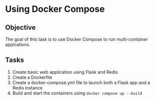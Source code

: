 # Using Docker Compose

## Objective

The goal of this task is to use Docker Compose to run multi-container applcations.

## Tasks
1. Create basic web application using Flask and Redis
2. Create a Dockerfile
3. Create a docker-compose.yml file to launch both a Flask app and a Redis instance
4. Build and start the containers using ```docker compose up --build```